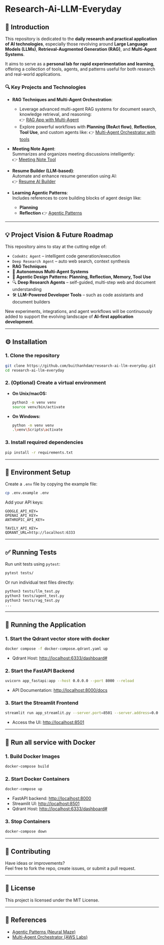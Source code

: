 # Research-Ai-LLM-Everyday

## 🧠 Introduction

This repository is dedicated to the **daily research and practical application of AI technologies**, especially those revolving around **Large Language Models (LLMs)**, **Retrieval-Augmented Generation (RAG)**, and **Multi-Agent Systems**.

It aims to serve as a **personal lab for rapid experimentation and learning**, offering a collection of tools, agents, and patterns useful for both research and real-world applications.

### 🔍 Key Projects and Technologies

- **RAG Techniques and Multi-Agent Orchestration**:  
  - Leverage advanced multi-agent RAG systems for document search, knowledge retrieval, and reasoning:  
  👉 [RAG App with Multi-Agent](https://github.com/buithanhdam/rag-app-agent-llm)
  - Explore powerful workflows with **Planning (ReAct flow)**, **Reflection**, **Tool Use**, and custom agents like:
  👉 [Multi-Agent Orchestrator with tools](https://github.com/buithanhdam/maowrag-unlimited-ai-agent)

- **Meeting Note Agent**:  
  Summarizes and organizes meeting discussions intelligently:  
  👉 [Meeting Note Tool](https://github.com/buithanhdam/meeting-note-tool)

- **Resume Builder (LLM-based)**:  
  Automate and enhance resume generation using AI:  
  👉 [Resume AI Builder](https://github.com/buithanhdam/resume_ai_builder)

- **Learning Agentic Patterns**:  
  Includes references to core building blocks of agent design like:
  - **Planning**
  - **Reflection**
  👉 [Agentic Patterns](https://github.com/neural-maze/agentic_patterns/)

---

## 💡 Project Vision & Future Roadmap

This repository aims to stay at the cutting edge of:
- `CodeAtc Agent` – intelligent code generation/execution
- `Deep Research Agent` – auto web search, context synthesis
- **RAG Techniques**
- 🤖 **Autonomous Multi-Agent Systems**  
- 🧩 **Agentic Design Patterns: Planning, Reflection, Memory, Tool Use**
- 🔍 **Deep Research Agents** – self-guided, multi-step web and document understanding
- 🛠️ **LLM-Powered Developer Tools** – such as code assistants and document builders

New experiments, integrations, and agent workflows will be continuously added to support the evolving landscape of **AI-first application development**.

---

## ⚙️ Installation

### 1. Clone the repository

```bash
git clone https://github.com/buithanhdam/research-ai-llm-everyday.git
cd research-ai-llm-everyday
```

### 2. (Optional) Create a virtual environment

- **On Unix/macOS:**
  ```bash
  python3 -m venv venv
  source venv/bin/activate
  ```
- **On Windows:**
  ```bash
  python -m venv venv
  .\venv\Scripts\activate
  ```

### 3. Install required dependencies

```bash
pip install -r requirements.txt
```

---

## 🔐 Environment Setup

Create a `.env` file by copying the example file:

```bash
cp .env.example .env
```

Add your API keys:

```env
GOOGLE_API_KEY=
OPENAI_API_KEY=
ANTHROPIC_API_KEY=

TAVILY_API_KEY=
QDRANT_URL=http://localhost:6333
```

---

## ✅ Running Tests

Run unit tests using `pytest`:

```bash
pytest tests/
```

Or run individual test files directly:

```bash
python3 tests/llm_test.py
python3 tests/agent_test.py
python3 tests/rag_test.py
...
```

---

## 🚀 Running the Application

### 1. Start the Qdrant vector store with docker

```bash
docker compose -f docker-compose.qdrant.yaml up
```

- Qdrant Host: [http://localhost:6333/dashboard#](http://localhost:6333/dashboard#)

### 2. Start the FastAPI Backend

```bash
uvicorn app_fastapi:app --host 0.0.0.0 --port 8000 --reload
```

- API Documentation: [http://localhost:8000/docs](http://localhost:8000/docs)

### 3. Start the Streamlit Frontend

```bash
streamlit run app_streamlit.py --server.port=8501 --server.address=0.0.0.0
```

- Access the UI: [http://localhost:8501](http://localhost:8501)

---

## 🐳 Run all service with Docker

### 1. Build Docker Images

```bash
docker-compose build
```

### 2. Start Docker Containers

```bash
docker-compose up
```

- FastAPI backend: [http://localhost:8000](http://localhost:8000)  
- Streamlit UI: [http://localhost:8501](http://localhost:8501)
- Qdrant Host: [http://localhost:6333/dashboard#](http://localhost:6333/dashboard#)

### 3. Stop Containers

```bash
docker-compose down
```

---

## 🤝 Contributing

Have ideas or improvements?  
Feel free to fork the repo, create issues, or submit a pull request.

---

## 📄 License

This project is licensed under the MIT License.

---

## 🔗 References

- [Agentic Patterns (Neural Maze)](https://github.com/neural-maze/agentic_patterns/)
- [Multi-Agent Orchestrator (AWS Labs)](https://github.com/awslabs/multi-agent-orchestrator)